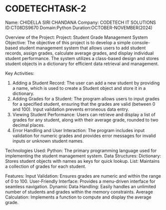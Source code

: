 # CODETECHTASK-2
Name: CHIDELLA SIRI CHANDANA
Company: CODETECH IT SOLUTIONS
ID:CT08DS9670
Domain:Python
Duration:OCTOBER-NOVEMBER(2024)

Overview of the Project:
Project: Student Grade Management System
Objective:
The objective of this project is to develop a simple console-based student management system that allows users to add student records, assign grades, calculate average grades, and display individual student performance. The system utilizes a class-based design and stores student objects in a dictionary for efficient data retrieval and management.

Key Activities:
1. Adding a Student Record: The user can add a new student by providing a name, which is used to create a Student object and store it in a dictionary.
2. Adding Grades for a Student: The program allows users to input grades for a specified student, ensuring that the grades are valid (between 0 and 100). Input validation prevents erroneous data entry.
3. Viewing Student Performance: Users can retrieve and display a list of grades for any student, along with their average grade, rounded to two decimal places.
4. Error Handling and User Interaction: The program includes input validation for numeric grades and provides error messages for invalid inputs or unknown student names.

Technologies Used:
Python: The primary programming language used for implementing the student management system.
Data Structures:
Dictionary: Stores student objects with names as keys for quick lookup.
List: Maintains a collection of grades for each student.

Features:
Input Validation: Ensures grades are numeric and within the range of 0 to 100.
User-Friendly Interface: Provides a menu-driven interface for seamless navigation.
Dynamic Data Handling: Easily handles an unlimited number of students and grades within the memory constraints.
Average Calculation: Implements a function to compute and display the average grade.



